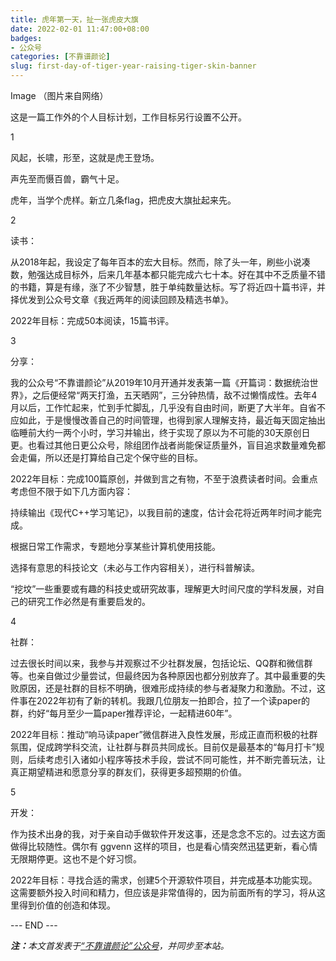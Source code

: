 ```yaml
---
title: 虎年第一天，扯一张虎皮大旗
date: 2022-02-01 11:47:00+08:00
badges:
- 公众号
categories: [不靠谱颜论]
slug: first-day-of-tiger-year-raising-tiger-skin-banner
---
```


Image
（图片来自网络）

这是一篇工作外的个人目标计划，工作目标另行设置不公开。

1

风起，长啸，形至，这就是虎王登场。

声先至而慑百兽，霸气十足。

虎年，当学个虎样。新立几条flag，把虎皮大旗扯起来先。

2

读书：

从2018年起，我设定了每年百本的宏大目标。然而，除了头一年，刷些小说凑数，勉强达成目标外，后来几年基本都只能完成六七十本。好在其中不乏质量不错的书籍，算是有缘，涨了不少智慧，胜于单纯数量达标。写了将近四十篇书评，并择优发到公众号文章《我近两年的阅读回顾及精选书单》。

2022年目标：完成50本阅读，15篇书评。

3

分享：

我的公众号“不靠谱颜论”从2019年10月开通并发表第一篇《开篇词：数据统治世界》，之后便经常“两天打渔，五天晒网”，三分钟热情，敌不过懒惰成性。去年4月以后，工作忙起来，忙到手忙脚乱，几乎没有自由时间，断更了大半年。自省不应如此，于是慢慢改善自己的时间管理，也得到家人理解支持，最近每天固定抽出临睡前大约一两个小时，学习并输出，终于实现了原以为不可能的30天原创日更。也看过其他日更公众号，除组团作战者尚能保证质量外，盲目追求数量难免都会走偏，所以还是打算给自己定个保守些的目标。

2022年目标：完成100篇原创，并做到言之有物，不至于浪费读者时间。会重点考虑但不限于如下几方面内容：

持续输出《现代C++学习笔记》，以我目前的速度，估计会花将近两年时间才能完成。

根据日常工作需求，专题地分享某些计算机使用技能。

选择有意思的科技论文（未必与工作内容相关），进行科普解读。

“挖坟”一些重要或有趣的科技史或研究故事，理解更大时间尺度的学科发展，对自己的研究工作必然是有重要启发的。

4

社群：

过去很长时间以来，我参与并观察过不少社群发展，包括论坛、QQ群和微信群等。也亲自做过少量尝试，但最终因为各种原因也都分别放弃了。其中最重要的失败原因，还是社群的目标不明确，很难形成持续的参与者凝聚力和激励。不过，这件事在2022年初有了新的转机。我跟几位朋友一拍即合，拉了一个读paper的群，约好“每月至少一篇paper推荐评论，一起精进60年”。

2022年目标：推动“响马读paper”微信群进入良性发展，形成正直而积极的社群氛围，促成跨学科交流，让社群与群员共同成长。目前仅是最基本的“每月打卡”规则，后续考虑引入诸如小程序等技术手段，尝试不同可能性，并不断完善玩法，让真正期望精进和愿意分享的群友们，获得更多超预期的价值。

5

开发：

作为技术出身的我，对于亲自动手做软件开发这事，还是念念不忘的。过去这方面做得比较随性。偶尔有 ggvenn 这样的项目，也是看心情突然迅猛更新，看心情无限期停更。这也不是个好习惯。

2022年目标：寻找合适的需求，创建5个开源软件项目，并完成基本功能实现。这需要额外投入时间和精力，但应该是非常值得的，因为前面所有的学习，将从这里得到价值的创造和体现。

<div class="p-5 text-center">--- END ---</div>

<i><b>注：</b>本文首发表于[“不靠谱颜论”公众号](https://mp.weixin.qq.com/s/KtvS_IxYK0XVVwKP8R7nVw)，并同步至本站。</i>
